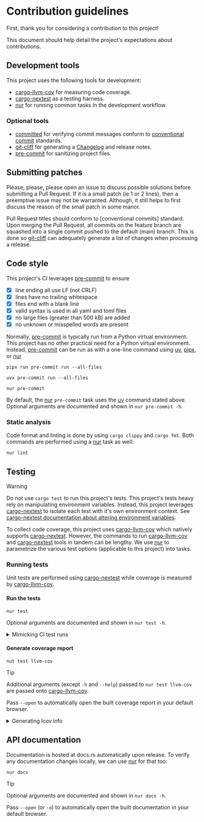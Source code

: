 <!-- markdownlint-disable MD033 -->
# Contribution guidelines

First, thank you for considering a contribution to this project!

This document should help detail the project's expectations about contributions.

## Development tools

This project uses the following tools for development:

- [cargo-llvm-cov] for measuring code coverage.
- [cargo-nextest] as a testing harness.
- [nur] for running common tasks in the development workflow.

### Optional tools

- [committed] for verifying commit messages conform to [conventional commit] standards.
- [git-cliff] for generating a [Changelog](CHANGELOG.md) and release notes.
- [pre-commit] for sanitizing project files.

[cargo-llvm-cov]: https://crates.io/crates/cargo-llvm-cov
[cargo-nextest]: https://crates.io/crates/cargo-nextest
[nur]: https://crates.io/crates/nur
[committed]: https://crates.io/crates/committed
[conventional commit]: https://www.conventionalcommits.org
[git-cliff]: https://crates.io/crates/git-cliff
[pre-commit]: https://pre-commit.com

## Submitting patches

Please, please, please open an issue to discuss possible solutions before submitting a Pull Request.
If it is a small patch (ie 1 or 2 lines), then a preemptive issue may not be warranted.
Although, it still helps to first discuss the reason of the small patch in some manor.

Pull Request titles should conform to [conventional commits] standard.
Upon merging the Pull Request, all commits on the feature branch are squashed into a single commit pushed to the default (main) branch.
This is done so [git-cliff] can adequately generate a list of changes when processing a release.

## Code style

[uv]: https://docs.astral.sh/uv
[pipx]: https://pipx.pypa.io/stable

This project's CI leverages [pre-commit] to ensure

- [x] line ending all use LF (not CRLF)
- [x] lines have no trailing whitespace
- [x] files end with a blank line
- [x] valid syntax is used in all yaml and toml files
- [x] no large files (greater than 500 kB) are added
- [x] no unknown or misspelled words are present

Normally, [pre-commit] is typically run from a Python virtual environment.
This project has no other practical need for a Python virtual environment.
Instead, [pre-commit] can be run as with a one-line command using [uv], [pipx], or [nur]

```shell
pipx run pre-commit run --all-files
```

```shell
uvx pre-commit run --all-files
```

```shell
nur pre-commit
```

By default, the [nur] `pre-commit` task uses the [uv] command stated above.
Optional arguments are documented and shown in `nur pre-commit -h`.

### Static analysis

Code format and linting is done by using `cargo clippy` and `cargo fmt`.
Both commands are performed using a [nur] task as well:

```shell
nur lint
```

## Testing

> [!WARNING]
> Do not use `cargo test` to run this project's tests.
> This project's tests heavy rely on manipulating environment variables.
> Instead, this project leverages [cargo-nextest] to isolate each test with
> it's own environment context.
> See [cargo-nextest documentation about altering environment variables][cargo-nextest-env-docs].

[cargo-nextest-env-docs]: https://nexte.st/docs/configuration/env-vars/#altering-the-environment-within-tests

To collect code coverage, this project uses [cargo-llvm-cov] which natively supports [cargo-nextest].
However, the commands to run [cargo-llvm-cov] and [cargo-nextest] tools in tandem can be lengthy.
We use [nur] to parametrize the various test options (applicable to this project) into tasks.

### Running tests

Unit tests are performed using [cargo-nextest] while coverage is measured by [cargo-llvm-cov].

#### Run the tests

```shell
nur test
```

Optional arguments are documented and shown in `nur test -h`.

<details><summary>Mimicking CI test runs</summary>

The `default` test profile skips tests that are known to run longer than
10 seconds and only shows verbose output for tests that fail.
The `ci` test profile includes slow tests and enables more verbose output.
To enable the `ci` test profile, simply pass `--profile ci` (or `-p ci`)
to the `nur test` command:

```shell
nur test -p ci
```

</details>

#### Generate coverage report

```shell
nut test llvm-cov
```

> [!TIP]
> Additional arguments (except `-h` and `--help`) passed to `nur test llvm-cov` are
> passed onto [cargo-llvm-cov].
>
> Pass `--open` to automatically open the built coverage report in your default browser.

<details><summary>Generating lcov.info</summary>

A "lcov.info" file is uploaded to codecov.
Some developer tooling might also make use of the lcov format (eg. the VS Code ext named "Coverage Gutters").
This lcov.info file can be created with our [nur] task:

```shell
nur test lcov
```

</details>

## API documentation

Documentation is hosted at docs.rs automatically upon release.
To verify any documentation changes locally, we can use [nur] for that too:

```shell
nur docs
```

> [!TIP]
> Optional arguments are documented and shown in `nur docs -h`.
>
> Pass `--open` (or `-o`) to automatically open the built documentation in your default browser.
